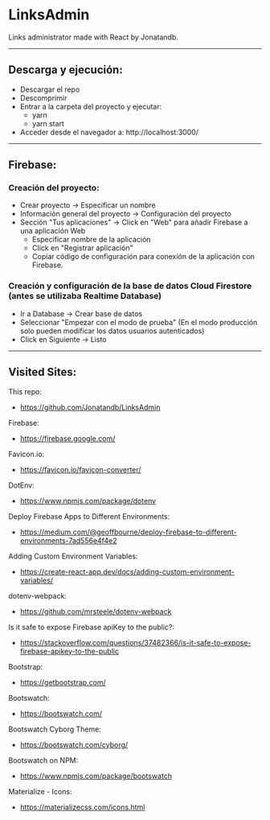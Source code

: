 # LinksAdmin

Links administrator made with React by Jonatandb.

---

## Descarga y ejecución:

- Descargar el repo
- Descomprimir
- Entrar a la carpeta del proyecto y ejecutar:
  - yarn
  - yarn start
- Acceder desde el navegador a:
  http://localhost:3000/

---

## Firebase:

### Creación del proyecto:

- Crear proyecto -> Especificar un nombre
- Información general del proyecto -> Configuración del proyecto
- Sección "Tus aplicaciones" -> Click en "Web" para añadir Firebase a una aplicación Web
  - Especificar nombre de la aplicación
  - Click en "Registrar aplicación"
  - Copiar código de configuración para conexión de la aplicación con Firebase.

### Creación y configuración de la base de datos Cloud Firestore (antes se utilizaba Realtime Database)

- Ir a Database -> Crear base de datos
- Seleccionar "Empezar con el modo de prueba" (En el modo producción solo pueden modificar los datos usuarios autenticados)
- Click en Siguiente -> Listo

---

## Visited Sites:

This repo:

- https://github.com/Jonatandb/LinksAdmin

Firebase:

- https://firebase.google.com/

Favicon.io:

- https://favicon.io/favicon-converter/

DotEnv:

- https://www.npmjs.com/package/dotenv

Deploy Firebase Apps to Different Environments:

- https://medium.com/@geoffbourne/deploy-firebase-to-different-environments-7ad556e4f4e2

Adding Custom Environment Variables:

- https://create-react-app.dev/docs/adding-custom-environment-variables/

dotenv-webpack:

- https://github.com/mrsteele/dotenv-webpack

Is it safe to expose Firebase apiKey to the public?:

- https://stackoverflow.com/questions/37482366/is-it-safe-to-expose-firebase-apikey-to-the-public

Bootstrap:

- https://getbootstrap.com/

Bootswatch:

- https://bootswatch.com/

Bootswatch Cyborg Theme:

- https://bootswatch.com/cyborg/

Bootswatch on NPM:

- https://www.npmjs.com/package/bootswatch

Materialize - Icons:

- https://materializecss.com/icons.html
